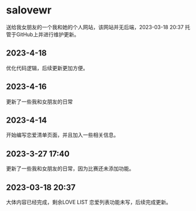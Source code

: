# salovewr

送给我女朋友的一个我和她的个人网站，该网站并无后端，2023-03-18 20:37 托管于GitHub上并进行维护更新。

## 2023-4-18
优化代码逻辑，后续更新更加方便。 

## 2023-4-16
更新了一些我和女朋友的日常

## 2023-4-14
开始编写恋爱清单页面，并且加入一些相关信息。

## 2023-3-27 17:40
更新了一些我和女朋友的日常，因为比赛还未添加功能。

## 2023-03-18 20:37
大体内容已经完成，剩余LOVE LIST 恋爱列表功能未写，后续完成更新。
